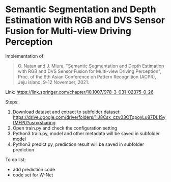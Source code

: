 # Semantic Segmentation and Depth Estimation with RGB and DVS Sensor Fusion for Multi-view Driving Perception

Implementation of:
> O. Natan and J. Miura, "Semantic Segmentation and Depth Estimation with RGB and DVS Sensor Fusion for Multi-view Driving Perception", Proc. of the 6th Asian Conference on Pattern Recognition (ACPR), Jeju island, 9-12 November, 2021.

Link: https://link.springer.com/chapter/10.1007/978-3-031-02375-0_26


Steps:
1. Download dataset and extract to subfolder dataset: https://drive.google.com/drive/folders/1lJ8Csx_czv03OTqpoyLu87DL1SyfMFP0?usp=sharing
2. Open train.py and check the configuration setting
3. Python3 train.py, model and other metadata will be saved in subfolder model
4. Python3 predict.py, prediction result will be saved in subfolder prediction


To do list:
- add prediction code
- code set for W-Net
